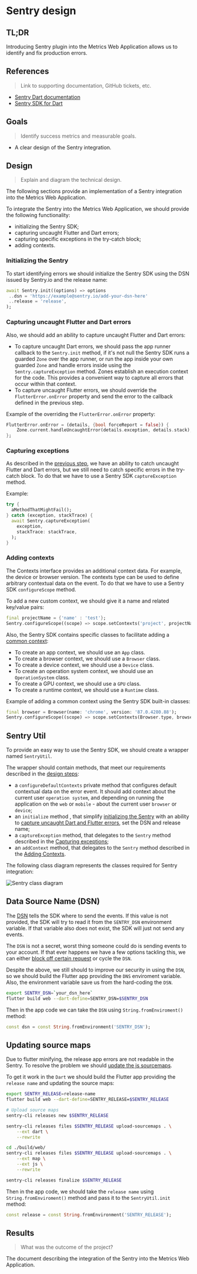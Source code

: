 # Sentry design

## TL;DR

Introducing Sentry plugin into the Metrics Web Application allows us to identify and fix production errors.

## References
> Link to supporting documentation, GitHub tickets, etc.

* [Sentry Dart documentation](https://docs.sentry.io/platforms/dart/)
* [Sentry SDK for Dart](https://pub.dev/packages/sentry)

## Goals
> Identify success metrics and measurable goals.

* A clear design of the Sentry integration.

## Design
> Explain and diagram the technical design.

The following sections provide an implementation of a Sentry integration into the Metrics Web Application.

To integrate the Sentry into the Metrics Web Application, we should provide the following functionality:
- initializing the Sentry SDK;
- capturing uncaught Flutter and Dart errors;
- capturing specific exceptions in the try-catch block;
- adding contexts.

### Initializing the Sentry

To start identifying errors we should initialize the Sentry SDK using the DSN issued by Sentry.io and the release name:

```dart
await Sentry.init((options) => options
 ..dsn = 'https://example@sentry.io/add-your-dsn-here'
 ..release = 'release',
);
```

### Capturing uncaught Flutter and Dart errors

Also, we should add an ability to capture uncaught Flutter and Dart errors:

- To capture uncaught Dart errors, we should pass the app runner callback to the `Sentry.init` method, if it's not null the Sentry SDK runs a guarded `Zone` over the app runner, or run the app inside your own guarded `Zone` and handle errors inside using the `Sentry.captureException` method. Zones establish an execution context for the code. This provides a convenient way to capture all errors that occur within that context.
- To capture uncaught Flutter errors, we should override the `FlutterError.onError` property and send the error to the callback defined in the previous step.

Example of the overriding the `FlutterError.onError` property:

```dart
FlutterError.onError = (details, {bool forceReport = false}) {
    Zone.current.handleUncaughtError(details.exception, details.stack);
};
```

### Capturing exceptions

As described in the [previous step](#capturing-uncaught-flutter-and-dart-errors), we have an ability to catch uncaught Flutter and Dart errors, but we still need to catch specific errors in the try-catch block. To do that we have to use a Sentry SDK `captureException` method.

Example: 

```dart
try {
  aMethodThatMightFail();
} catch (exception, stackTrace) {
  await Sentry.captureException(
    exception,
    stackTrace: stackTrace,
  );
}
```

### Adding contexts

The Contexts interface provides an additional context data. For example, the device or browser version. The contexts type can be used to define arbitrary contextual data on the event. To do that we have to use a Sentry SDK `configureScope` method.

To add a new custom context, we should give it a name and related key/value pairs:

```dart
final projectName = {'name' : 'test'};
Sentry.configureScope((scope) => scope.setContexts('project', projectName));
```

Also, the Sentry SDK contains specific classes to facilitate adding a [common context](https://develop.sentry.dev/sdk/event-payloads/contexts/):
- To create an app context, we should use an `App` class.
- To create a browser context, we should use a `Browser` class.
- To create a device context, we should use a `Device` class.
- To create an operation system context, we should use an `OperationSystem` class.
- To create a GPU context, we should use a `GPU` class.
- To create a runtime context, we should use a `Runtime` class.

Example of adding a common context using the Sentry SDK built-in classes:

```dart
final browser = Browser(name: 'chrome', version: '87.0.4280.88');
Sentry.configureScope((scope) => scope.setContexts(Browser.type, browser));
```

## Sentry Util

To provide an easy way to use the Sentry SDK, we should create a wrapper named `SentryUtil`. 

The wrapper should contain methods, that meet our requirements described in the [design steps](#design):

- a `configureDefaultContexts` private method that configures default contextual data on the error event. It should add context about the current user `operation system`, and depending on running the application on the `web` or `mobile` - about the current user `browser` or `device`;
- an `initialize` method , that simplify [initializing the Sentry](#initializing-the-sentry) with an ability to [capture uncaught Dart and Flutter errors](#capturing-uncaught-flutter-and-dart-errors), set the DSN and release name;
- a `captureException` method, that delegates to the `Sentry` method described in the [Capturing exceptions](#capturing-exceptions);
- an `addContext` method, that delegates to the `Sentry` method described in the [Adding Contexts](#adding-contexts).

The following class diagram represents the classes required for Sentry integration: 

![Sentry class diagram](http://www.plantuml.com/plantuml/proxy?cache=no&fmt=svg&src=https://github.com/platform-platform/monorepo/raw/sentry_design/metrics/web/docs/features/sentry/diagrams/sentry_util_class_diagram.puml)

## Data Source Name (DSN)

The [DSN](https://docs.sentry.io/product/sentry-basics/dsn-explainer/) tells the SDK where to send the events. If this value is not provided, the SDK will try to read it from the `SENTRY_DSN` environment variable. If that variable also does not exist, the SDK will just not send any events.

The `DSN` is not a secret, worst thing someone could do is sending events to your account. If that ever happens we have a few options tackling this, we can either [block off certain request](https://docs.sentry.io/product/accounts/quotas/#inbound-data-filters) or cycle the `DSN`.

Despite the above, we still should to improve our security in using the `DSN`, so we should build the Flutter app providing the `DNS` enviroment variable. Also, the environment variable save us from the hard-coding the `DSN`.

```bash
export SENTRY_DSN=`your_dsn_here`
flutter build web --dart-define=SENTRY_DSN=$SENTRY_DSN
```

Then in the app code we can take the `DSN` using `String.fromEnviroment()` method:

```dart
const dsn = const String.fromEnvironment('SENTRY_DSN');
```

## Updating source maps

Due to flutter minifying, the release app errors are not readable in the Sentry. To resolve the problem we should [update the js sourcemaps](https://docs.sentry.io/platforms/javascript/sourcemaps). 

To get it work in the `Dart` we should build the Flutter app providing the `release name` and updating the source maps:

```bash
export SENTRY_RELEASE=release-name
flutter build web --dart-define=SENTRY_RELEASE=$SENTRY_RELEASE

# Upload source maps
sentry-cli releases new $SENTRY_RELEASE

sentry-cli releases files $SENTRY_RELEASE upload-sourcemaps . \
    --ext dart \
    --rewrite

cd ./build/web/
sentry-cli releases files $SENTRY_RELEASE upload-sourcemaps . \
    --ext map \
    --ext js \
    --rewrite

sentry-cli releases finalize $SENTRY_RELEASE
```

Then in the app code, we should take the `release name` using `String.fromEnviroment()` method and pass it to the `SentryUtil.init` method:

```dart
const release = const String.fromEnvironment('SENTRY_RELEASE');
```

## Results
> What was the outcome of the project?

The document describing the integration of the Sentry into the Metrics Web Application.
